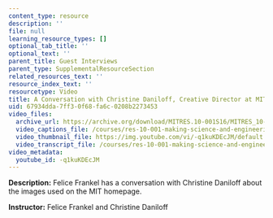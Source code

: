 ```yaml
---
content_type: resource
description: ''
file: null
learning_resource_types: []
optional_tab_title: ''
optional_text: ''
parent_title: Guest Interviews
parent_type: SupplementalResourceSection
related_resources_text: ''
resource_index_text: ''
resourcetype: Video
title: A Conversation with Christine Daniloff, Creative Director at MIT News
uid: 67934dda-7ff3-0f68-fa6c-0208b2273453
video_files:
  archive_url: https://archive.org/download/MITRES.10-001S16/MITRES_10-001S16_Track43_300k.mp4
  video_captions_file: /courses/res-10-001-making-science-and-engineering-pictures-a-practical-guide-to-presenting-your-work-spring-2016/715ee7e2a4185f0db93ed1e1f73124bb_-q1kuKDEcJM.vtt
  video_thumbnail_file: https://img.youtube.com/vi/-q1kuKDEcJM/default.jpg
  video_transcript_file: /courses/res-10-001-making-science-and-engineering-pictures-a-practical-guide-to-presenting-your-work-spring-2016/a643f68051ddb086ef651cc1a1c03b30_-q1kuKDEcJM.pdf
video_metadata:
  youtube_id: -q1kuKDEcJM
---
```


**Description:** Felice Frankel has a conversation with Christine Daniloff about the images used on the MIT homepage.

**Instructor:** Felice Frankel and Christine Daniloff